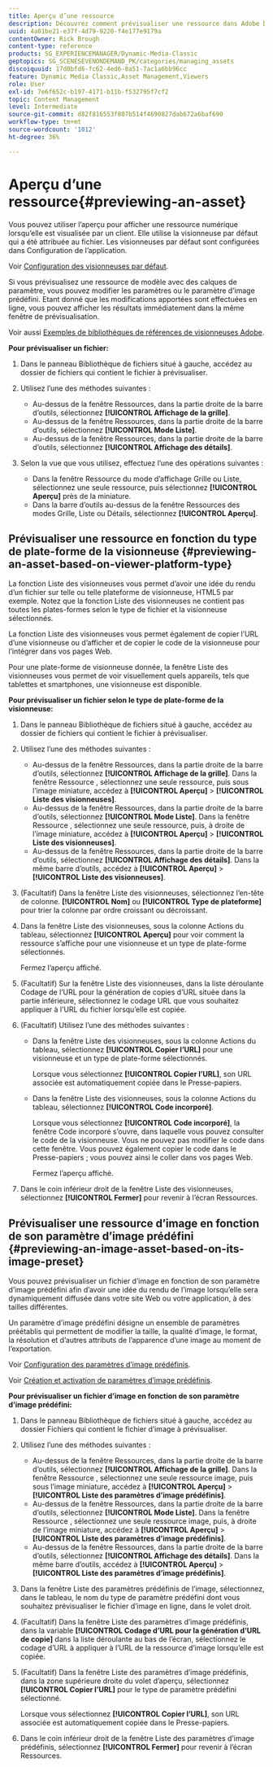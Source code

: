 ```yaml
---
title: Aperçu d’une ressource
description: Découvrez comment prévisualiser une ressource dans Adobe Dynamic Media Classic.
uuid: 4a01be21-e37f-4d79-9220-f4e177e9179a
contentOwner: Rick Brough
content-type: reference
products: SG_EXPERIENCEMANAGER/Dynamic-Media-Classic
geptopics: SG_SCENESEVENONDEMAND_PK/categories/managing_assets
discoiquuid: 17d0bfd6-fc62-4ed6-8a51-7ac1a6bb96cc
feature: Dynamic Media Classic,Asset Management,Viewers
role: User
exl-id: 7e6f652c-b197-4171-b11b-f532795f7cf2
topic: Content Management
level: Intermediate
source-git-commit: d82f816553f807b514f4690827dab672a6baf690
workflow-type: tm+mt
source-wordcount: '1012'
ht-degree: 36%

---
```


# Aperçu d’une ressource{#previewing-an-asset}

Vous pouvez utiliser l’aperçu pour afficher une ressource numérique lorsqu’elle est visualisée par un client. Elle utilise la visionneuse par défaut qui a été attribuée au fichier. Les visionneuses par défaut sont configurées dans Configuration de l’application.

Voir [Configuration des visionneuses par défaut](application-setup.md#configuring_default_viewers).

Si vous prévisualisez une ressource de modèle avec des calques de paramètre, vous pouvez modifier les paramètres ou le paramètre d’image prédéfini. Etant donné que les modifications apportées sont effectuées en ligne, vous pouvez afficher les résultats immédiatement dans la même fenêtre de prévisualisation.

Voir aussi [Exemples de bibliothèques de références de visionneuses Adobe](https://landing.adobe.com/en/na/dynamic-media/ctir-2755/live-demos.html).

**Pour prévisualiser un fichier:**

1. Dans le panneau Bibliothèque de fichiers situé à gauche, accédez au dossier de fichiers qui contient le fichier à prévisualiser.
1. Utilisez l’une des méthodes suivantes :

   * Au-dessus de la fenêtre Ressources, dans la partie droite de la barre d’outils, sélectionnez **[!UICONTROL Affichage de la grille]**.
   * Au-dessus de la fenêtre Ressources, dans la partie droite de la barre d’outils, sélectionnez **[!UICONTROL Mode Liste]**.
   * Au-dessus de la fenêtre Ressources, dans la partie droite de la barre d’outils, sélectionnez **[!UICONTROL Affichage des détails]**.

1. Selon la vue que vous utilisez, effectuez l’une des opérations suivantes :

   * Dans la fenêtre Ressource du mode d’affichage Grille ou Liste, sélectionnez une seule ressource, puis sélectionnez **[!UICONTROL Aperçu]** près de la miniature.
   * Dans la barre d’outils au-dessus de la fenêtre Ressources des modes Grille, Liste ou Détails, sélectionnez **[!UICONTROL Aperçu]**.

## Prévisualiser une ressource en fonction du type de plate-forme de la visionneuse {#previewing-an-asset-based-on-viewer-platform-type}

La fonction Liste des visionneuses vous permet d’avoir une idée du rendu d’un fichier sur telle ou telle plateforme de visionneuse, HTML5 par exemple. Notez que la fonction Liste des visionneuses ne contient pas toutes les plates-formes selon le type de fichier et la visionneuse sélectionnés.

La fonction Liste des visionneuses vous permet également de copier l’URL d’une visionneuse ou d’afficher et de copier le code de la visionneuse pour l’intégrer dans vos pages Web.

Pour une plate-forme de visionneuse donnée, la fenêtre Liste des visionneuses vous permet de voir visuellement quels appareils, tels que tablettes et smartphones, une visionneuse est disponible.

**Pour prévisualiser un fichier selon le type de plate-forme de la visionneuse:**

1. Dans le panneau Bibliothèque de fichiers situé à gauche, accédez au dossier de fichiers qui contient le fichier à prévisualiser.
1. Utilisez l’une des méthodes suivantes :

   * Au-dessus de la fenêtre Ressources, dans la partie droite de la barre d’outils, sélectionnez **[!UICONTROL Affichage de la grille]**. Dans la fenêtre Ressource , sélectionnez une seule ressource, puis sous l’image miniature, accédez à **[!UICONTROL Aperçu]** > **[!UICONTROL Liste des visionneuses]**.
   * Au-dessus de la fenêtre Ressources, dans la partie droite de la barre d’outils, sélectionnez **[!UICONTROL Mode Liste]**. Dans la fenêtre Ressource , sélectionnez une seule ressource, puis, à droite de l’image miniature, accédez à **[!UICONTROL Aperçu]** > **[!UICONTROL Liste des visionneuses]**.
   * Au-dessus de la fenêtre Ressources, dans la partie droite de la barre d’outils, sélectionnez **[!UICONTROL Affichage des détails]**. Dans la même barre d’outils, accédez à **[!UICONTROL Aperçu]** > **[!UICONTROL Liste des visionneuses]**.

1. (Facultatif) Dans la fenêtre Liste des visionneuses, sélectionnez l’en-tête de colonne. **[!UICONTROL Nom]** ou **[!UICONTROL Type de plateforme]** pour trier la colonne par ordre croissant ou décroissant.
1. Dans la fenêtre Liste des visionneuses, sous la colonne Actions du tableau, sélectionnez **[!UICONTROL Aperçu]** pour voir comment la ressource s’affiche pour une visionneuse et un type de plate-forme sélectionnés.

   Fermez l’aperçu affiché.

1. (Facultatif) Sur la fenêtre Liste des visionneuses, dans la liste déroulante Codage de l’URL pour la génération de copies d’URL située dans la partie inférieure, sélectionnez le codage URL que vous souhaitez appliquer à l’URL du fichier lorsqu’elle est copiée.
1. (Facultatif) Utilisez l’une des méthodes suivantes :

   * Dans la fenêtre Liste des visionneuses, sous la colonne Actions du tableau, sélectionnez **[!UICONTROL Copier l’URL]** pour une visionneuse et un type de plate-forme sélectionnés.

     Lorsque vous sélectionnez **[!UICONTROL Copier l’URL]**, son URL associée est automatiquement copiée dans le Presse-papiers.

   * Dans la fenêtre Liste des visionneuses, sous la colonne Actions du tableau, sélectionnez **[!UICONTROL Code incorporé]**.

     Lorsque vous sélectionnez **[!UICONTROL Code incorporé]**, la fenêtre Code incorporé s’ouvre, dans laquelle vous pouvez consulter le code de la visionneuse. Vous ne pouvez pas modifier le code dans cette fenêtre. Vous pouvez également copier le code dans le Presse-papiers ; vous pouvez ainsi le coller dans vos pages Web.

     Fermez l’aperçu affiché.

1. Dans le coin inférieur droit de la fenêtre Liste des visionneuses, sélectionnez **[!UICONTROL Fermer]** pour revenir à l’écran Ressources.

## Prévisualiser une ressource d’image en fonction de son paramètre d’image prédéfini {#previewing-an-image-asset-based-on-its-image-preset}

Vous pouvez prévisualiser un fichier d’image en fonction de son paramètre d’image prédéfini afin d’avoir une idée du rendu de l’image lorsqu’elle sera dynamiquement diffusée dans votre site Web ou votre application, à des tailles différentes.

Un paramètre d’image prédéfini désigne un ensemble de paramètres préétablis qui permettent de modifier la taille, la qualité d’image, le format, la résolution et d’autres attributs de l’apparence d’une image au moment de l’exportation. 

Voir [Configuration des paramètres d’image prédéfinis](setting-image-presets.md#setting_up_image_presets).

Voir [Création et activation de paramètres d’image prédéfinis](creating-enabling-image-presets.md#creating_and_enabling_image_presets).

**Pour prévisualiser un fichier d’image en fonction de son paramètre d’image prédéfini:**

1. Dans le panneau Bibliothèque de fichiers situé à gauche, accédez au dossier Fichiers qui contient le fichier d’image à prévisualiser.
1. Utilisez l’une des méthodes suivantes :

   * Au-dessus de la fenêtre Ressources, dans la partie droite de la barre d’outils, sélectionnez **[!UICONTROL Affichage de la grille]**. Dans la fenêtre Ressource , sélectionnez une seule ressource image, puis sous l’image miniature, accédez à **[!UICONTROL Aperçu]** > **[!UICONTROL Liste des paramètres d’image prédéfinis]**.
   * Au-dessus de la fenêtre Ressources, dans la partie droite de la barre d’outils, sélectionnez **[!UICONTROL Mode Liste]**. Dans la fenêtre Ressource , sélectionnez une seule ressource image, puis, à droite de l’image miniature, accédez à **[!UICONTROL Aperçu]** > **[!UICONTROL Liste des paramètres d’image prédéfinis]**.
   * Au-dessus de la fenêtre Ressources, dans la partie droite de la barre d’outils, sélectionnez **[!UICONTROL Affichage des détails]**. Dans la même barre d’outils, accédez à **[!UICONTROL Aperçu]** > **[!UICONTROL Liste des paramètres d’image prédéfinis]**.

1. Dans la fenêtre Liste des paramètres prédéfinis de l’image, sélectionnez, dans le tableau, le nom du type de paramètre prédéfini dont vous souhaitez prévisualiser le fichier d’image en ligne, dans le volet droit.
1. (Facultatif) Dans la fenêtre Liste des paramètres d’image prédéfinis, dans la variable **[!UICONTROL Codage d’URL pour la génération d’URL de copie]** dans la liste déroulante au bas de l’écran, sélectionnez le codage d’URL à appliquer à l’URL de la ressource d’image lorsqu’elle est copiée.
1. (Facultatif) Dans la fenêtre Liste des paramètres d’image prédéfinis, dans la zone supérieure droite du volet d’aperçu, sélectionnez **[!UICONTROL Copier l’URL]** pour le type de paramètre prédéfini sélectionné.

   Lorsque vous sélectionnez **[!UICONTROL Copier l’URL]**, son URL associée est automatiquement copiée dans le Presse-papiers.

1. Dans le coin inférieur droit de la fenêtre Liste des paramètres d’image prédéfinis, sélectionnez **[!UICONTROL Fermer]** pour revenir à l’écran Ressources.

